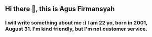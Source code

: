 ## Hi there 👋, this is Agus Firmansyah
### I will write something about me :) I am 22 yo, born in 2001, August 31. I'm kind friendly, but I'm not customer service.

<!--
**Firmansyah404/Firmansyah404** is a ✨ _special_ ✨ repository because its `README.md` (this file) appears on your GitHub profile.
-->
